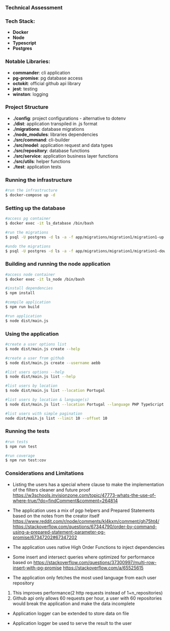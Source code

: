 ### Technical Assessment

### Tech Stack:
- **Docker**
- **Node**
- **Typescript**
- **Postgres**

### Notable Libraries:
- **commander**: cli application
- **pg-promise**: pg database access
- **octokit**: official github api library
- **jest**: testing
- **winston**: logging

### Project Structure
- **./config**: project configurations - alternative to dotenv
- **./dist**: application transpiled in .js format
- **./migrations**: database migrations
- **./node_modules**: libraries dependencies
- **./src/command**: cli-builder
- **./src/model**: application request and data types
- **./src/repository**: database functions
- **./src/service**: application business layer functions
- **./src/utils**: helper functions
- **./test**: application tests

### Running the infrastructure
```bash
#run the infrastructure
$ docker-compose up -d
```

### Setting up the database

```bash
#access pg container
$ docker exec -it ls_database /bin/bash

#run the migrations
$ psql -U postgres -d ls -a -f app/migrations/migration1/migration1-up.sql

#undo the migrations
$ psql -U postgres -d ls -a -f app/migrations/migration1/migration1-down.sql
```

### Building and running the node application
```bash
#access node container
$ docker exec -it ls_node /bin/bash

#install dependencies
$ npm install

#compile application
$ npm run build

#run application
$ node dist/main.js
```

### Using the application
```bash
#create a user options list
$ node dist/main.js create --help

#create a user from github
$ node dist/main.js create --username aebb

#list users options --help
$ node dist/main.js list --help

#list users by location
$ node dist/main.js list --location Portugal

#list users by location & language(s)
$ node dist/main.js list --location Portugal --language PHP TypeScript Java

#list users with simple pagination
node dist/main.js list --limit 10 --offset 10
```

### Running the tests
```bash
#run tests
$ npm run test

#run coverage
$ npm run test:cov
```

### Considerations and Limitations

- Listing the users has a special where clause to make the implementation of the filters cleaner and future proof
https://w3schools.invisionzone.com/topic/47773-whats-the-use-of-where-true/?do=findComment&comment=264814


- The application uses a mix of pgp helpers and Prepared Statements based on the notes from the creator itself
https://www.reddit.com/r/node/comments/kl4kxm/comment/gh75ht4/ 
https://stackoverflow.com/questions/67344790/order-by-command-using-a-prepared-statement-parameter-pg-promise/67347202#67347202


- The application uses native High Order Functions to inject dependencies


- Some insert and intersect queries where optimized for performance based on
https://stackoverflow.com/questions/37300997/multi-row-insert-with-pg-promise
https://stackoverflow.com/a/65525615


- The application only fetches the most used language from each user repository
1. This improves performance(2 http requests instead of 1+n_repositories)
2. Github api only allows 60 requests per hour, a user with 60 repositories would break the application and make the data incomplete 

- Application logger can be extended to store data on file

- Application logger be used to serve the result to the user